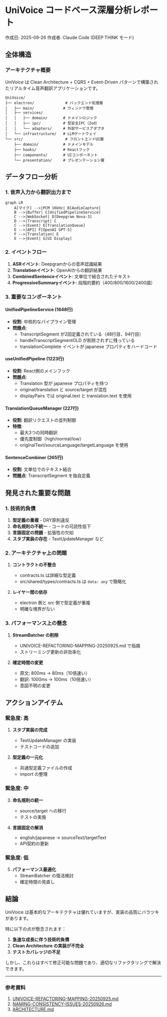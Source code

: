 # UniVoice コードベース深層分析レポート
作成日: 2025-09-26
作成者: Claude Code (DEEP THINK モード)

## 全体構造

### アーキテクチャ概要

UniVoice は Clean Architecture + CQRS + Event-Driven パターンで構築されたリアルタイム音声翻訳アプリケーションです。

```
UniVoice/
├── electron/              # バックエンド処理層
│   ├── main/             # ウィンドウ管理
│   ├── services/         
│   │   ├── domain/       # ドメインロジック
│   │   ├── ipc/          # 型安全IPC（Zod）
│   │   └── adapters/     # 外部サービスアダプタ
│   └── infrastructure/   # LLMゲートウェイ
└── src/                   # フロントエンドUI層
    ├── domain/           # ドメインモデル
    ├── hooks/            # Reactフック
    ├── components/       # UIコンポーネント
    └── presentation/     # プレゼンテーション層
```

## データフロー分析

### 1. 音声入力から翻訳出力まで

```mermaid
graph LR
    A[マイク] -->|PCM 16kHz| B[AudioCapture]
    B -->|Buffer| C[UnifiedPipelineService]
    C -->|WebSocket| D[Deepgram Nova-3]
    D -->|Transcript| C
    C -->|Event| E[TranslationQueue]
    E -->|API| F[OpenAI GPT-5]
    F -->|Translation| E
    E -->|Event| G[UI Display]
```

### 2. イベントフロー

1. **ASRイベント**: Deepgramからの音声認識結果
2. **Translationイベント**: OpenAIからの翻訳結果
3. **CombinedSentenceイベント**: 文単位で結合されたテキスト
4. **ProgressiveSummaryイベント**: 段階的要約（400/800/1600/2400語）

### 3. 重要なコンポーネント

#### UnifiedPipelineService (1648行)
- **役割**: 中核的なパイプライン管理
- **問題点**: 
  - TranscriptSegment が2回定義されている（48行目、94行目）
  - handleTranscriptSegmentOLD が削除されずに残っている
  - translationComplete イベントが japanese プロパティをハードコード

#### useUnifiedPipeline (1223行)
- **役割**: React側のメインフック
- **問題点**:
  - Translation 型が japanese プロパティを持つ
  - original/translation と source/target が混在
  - displayPairs では original.text と translation.text を使用

#### TranslationQueueManager (227行)
- **役割**: 翻訳リクエストの並列制御
- **特徴**: 
  - 最大3つの同時翻訳
  - 優先度制御（high/normal/low）
  - originalText/sourceLanguage/targetLanguage を使用

#### SentenceCombiner (265行)
- **役割**: 文単位でのテキスト結合
- **問題点**: TranscriptSegment を独自定義

## 発見された重要な問題

### 1. 技術的負債

1. **型定義の重複** - DRY原則違反
2. **命名規則の不統一** - コードの可読性低下
3. **言語固定の問題** - 拡張性の欠如
4. **スタブ実装の存在** - TextUpdateManager など

### 2. アーキテクチャ上の問題

1. **コントラクトの不整合**
   - contracts.ts は詳細な型定義
   - src/shared/types/contracts.ts は `data: any` で簡略化

2. **レイヤー間の依存**
   - electron 側と src 側で型定義が重複
   - 明確な境界がない

### 3. パフォーマンス上の懸念

1. **StreamBatcher の削除**
   - UNIVOICE-REFACTORING-MAPPING-20250925.md で指摘
   - ストリーミング更新の非効率化

2. **確定時間の変更**
   - 原文: 800ms → 80ms（10倍速い）
   - 翻訳: 1000ms → 100ms（10倍速い）
   - 意図不明の変更

## アクションアイテム

### 緊急度: 高

1. **スタブ実装の完成**
   - TextUpdateManager の実装
   - テストコードの追加

2. **型定義の一元化**
   - 共通型定義ファイルの作成
   - import の整理

### 緊急度: 中

3. **命名規則の統一**
   - source/target への移行
   - テストの実施

4. **言語固定の解消**
   - english/japanese → sourceText/targetText
   - API契約の更新

### 緊急度: 低

5. **パフォーマンス最適化**
   - StreamBatcher の復活検討
   - 確定時間の見直し

## 結論

UniVoice は基本的なアーキテクチャは優れていますが、実装の品質にバラツキがあります。

特に以下の点が懸念されます：

1. **急速な成長に伴う技術的負債**
2. **Clean Architecture の実装が不完全**
3. **テストカバレッジの不足**

しかし、これらはすべて修正可能な問題であり、適切なリファクタリングで解決できます。

---

### 参考資料

1. [UNIVOICE-REFACTORING-MAPPING-20250925.md](./UNIVOICE-REFACTORING-MAPPING-20250925.md)
2. [NAMING-CONSISTENCY-ISSUES-20250926.md](./NAMING-CONSISTENCY-ISSUES-20250926.md)
3. [ARCHITECTURE.md](./ARCHITECTURE.md)
